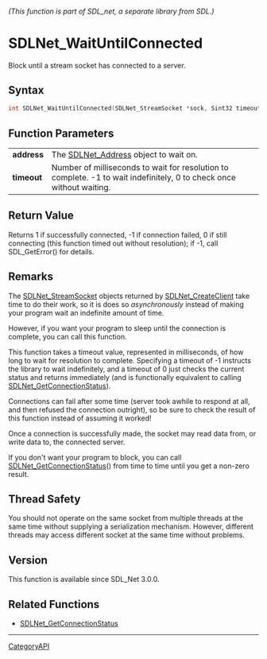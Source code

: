 ###### (This function is part of SDL_net, a separate library from SDL.)
# SDLNet_WaitUntilConnected

Block until a stream socket has connected to a server.

## Syntax

```c
int SDLNet_WaitUntilConnected(SDLNet_StreamSocket *sock, Sint32 timeout);

```

## Function Parameters

|                 |                                                                                                                      |
| --------------- | -------------------------------------------------------------------------------------------------------------------- |
| **address**     | The [SDLNet_Address](SDLNet_Address) object to wait on.                                                              |
| **timeout**     | Number of milliseconds to wait for resolution to complete. -1 to wait indefinitely, 0 to check once without waiting. |

## Return Value

Returns 1 if successfully connected, -1 if connection failed, 0 if still
connecting (this function timed out without resolution); if -1, call
SDL_GetError() for details.

## Remarks

The [SDLNet_StreamSocket](SDLNet_StreamSocket) objects returned by
[SDLNet_CreateClient](SDLNet_CreateClient) take time to do their work, so
it is does so _asynchronously_ instead of making your program wait an
indefinite amount of time.

However, if you want your program to sleep until the connection is
complete, you can call this function.

This function takes a timeout value, represented in milliseconds, of how
long to wait for resolution to complete. Specifying a timeout of -1
instructs the library to wait indefinitely, and a timeout of 0 just checks
the current status and returns immediately (and is functionally equivalent
to calling [SDLNet_GetConnectionStatus](SDLNet_GetConnectionStatus)).

Connections can fail after some time (server took awhile to respond at all,
and then refused the connection outright), so be sure to check the result
of this function instead of assuming it worked!

Once a connection is successfully made, the socket may read data from, or
write data to, the connected server.

If you don't want your program to block, you can call
[SDLNet_GetConnectionStatus](SDLNet_GetConnectionStatus)() from time to
time until you get a non-zero result.

## Thread Safety

You should not operate on the same socket from multiple threads at the same
time without supplying a serialization mechanism. However, different
threads may access different socket at the same time without problems.

## Version

This function is available since SDL_Net 3.0.0.

## Related Functions

* [SDLNet_GetConnectionStatus](SDLNet_GetConnectionStatus)

----
[CategoryAPI](CategoryAPI)

